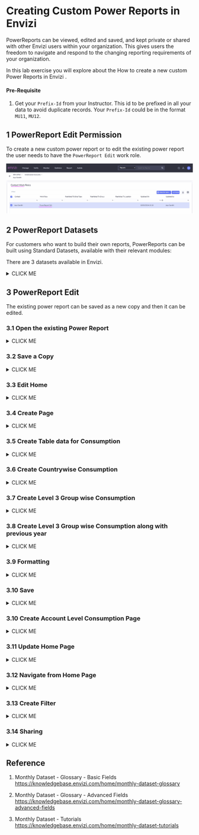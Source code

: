 # Creating Custom Power Reports in Envizi

PowerReports can be viewed, edited and saved, and kept private or shared with other Envizi users within your organization.  This gives users the freedom to navigate and respond to the changing reporting requirements of your organization.

In this lab exercise you will explore about the How to create a new custom Power Reports in Envizi .

#### Pre-Requisite

1. Get your `Prefix-Id` from your Instructor. This id to be prefixed in all your data to avoid duplicate records. Your `Prefix-Id` could be in the format `MU11`, `MU12`.

## 1 PowerReport Edit Permission

To create a new custom power report or to edit the existing power report the user needs to have the `PowerReport Edit` work role.

<img src="images/11-permission.png">

## 2 PowerReport Datasets

For customers who want to build their own reports, PowerReports can be built using Standard Datasets, available with their relevant modules:

There are 3 datasets available in Envizi.

<details><summary>CLICK ME</summary>

### 2.1 Monthly Dataset

The Monthly Dataset is a comprehensive dataset containing monthly aggregated data from your Envizi platform. It powers the majority of Standard PowerReports across many modules and can be leveraged to build powerful custom reports directly in the Envizi platform.

A comprehensive dataset containing consolidated monthly data, which includes support for data type groups, ratios, and a range of standard data objects.

https://knowledgebase.envizi.com/home/monthly-dataset-glossary

### 2.2 Survey Dataset

The Survey Dataset supports reporting on surveys and scorecards (Surveys which include scoring) in Envizi's PowerReport framework.

The dataset includes all survey responses for all surveys that have at least one question answered. If a respondent has not filled in any answers, that Location’s (which could represent a third party like a supplier or investee) survey response will not be included.

A dataset containing survey responses and scoring for scorecard-type surveys.

### 2.3 Daily Dataset

A dataset that includes a range of daily metrics derived from interval meter data. This dataset will be supported via the Interval Meter Analytics module.

</details>

## 3 PowerReport Edit

The existing power report can be saved as a new copy and then it can be edited.

### 3.1 Open the existing Power Report

<details><summary>CLICK ME</summary>

1. Open a Power report that you are interested. Here lets open the `Monthly DataSet` power report.

<img src="images/12-Open-1.png">

<img src="images/12-Open-2.png">

The report is displayed like this.

<img src="images/12-Open-3.png">

</details>

### 3.2 Save a Copy

<details><summary>CLICK ME</summary>

1. In the above screen, click on `Save a Copy` button to save a separate copy of the report.

2. Enter the name for the report. Name of the report should start with your Prefix-Id.

3. click on `Save` button

<img src="images/13-SaveCopy-1.png">

4. Click on `View Report` button to open the saved report.

<img src="images/13-SaveCopy-2.png">

The report is displayed as below.

<img src="images/13-SaveCopy-3.png">

</details>

### 3.3 Edit Home

<details><summary>CLICK ME</summary>

1. In the above screen, click on `Edit` button to open the report in the edit mode.

The report is opened in Edit mode.

<img src="images/14-EditHome-1.png">

2. Update the heading section

<img src="images/14-EditHome-2.png">

3. Clear the first 2 tiles content

<img src="images/14-EditHome-3.png">

4. Update the 3rd tile  content

<img src="images/14-EditHome-4.png">

The home page of the report looks like this now.

<img src="images/14-EditHome-5.png">

</details>

### 3.4 Create Page

<details><summary>CLICK ME</summary>

1. In the above screen, click on `+` button to open a new page.

2. Enter the page name as `Consumption`

<img src="images/15-Heading-1.png">

3. Click on the Textbox icon from the top

<img src="images/15-Heading-2.png">

4. Enter the text as `G12 - In Bank Consumption Report`. Use your Prefix-Id instead of G12.
<img src="images/15-Heading-3.png">

The content may look like this
<img src="images/15-Heading-4.png">

</details>

### 3.5 Create Table data for Consumption

<details><summary>CLICK ME</summary>

1. From the Visualizations panel, choose the `Table` icon.

2. From the Data panel, Search for `Group`.

3. Choose the `Level 2 Group` and `Level 3 Group`

The table get displayed on the page with the L2 and L3 groups.

<img src="images/16-Table-1.png">

4. From the Data panel, Search for `Location`.

5. Choose the `Location Name`

The `Location Name` is added to the existing table.

<img src="images/16-Table-2.png">

6. From the Data panel, Search for `Energy`.

7. Choose the `Energy`

The `Energy` is added to the existing table.

<img src="images/16-Table-3.png">

8. Position the Table to the top left of the page.

<img src="images/16-Table-4.png">

</details>

### 3.6 Create Countrywise Consumption

<details><summary>CLICK ME</summary>

1. From the Visualizations panel, choose the `Bar Chart` icon.

2. From the Data panel, Search for `Country`.

3. Choose the `Country`

A panel get displayed on the page with the country.

<img src="images/17-Country-1.png">

4. From the Data panel, Search for `Energy`.

5. Choose the `Energy`

The `Energy` is added to the existing graph.

<img src="images/17-Country-2.png">

6. Position the Graph accordingly.

<img src="images/17-Country-3.png">

</details>

### 3.7 Create Level 3 Group wise Consumption

<details><summary>CLICK ME</summary>

1. From the Visualizations panel, choose the `Donut Chart` icon.

2. From the Data panel, Search for `Level`.

3. Choose the `Level 3 Group`

A panel get displayed on the page with the Level 3 group.

<img src="images/18-Level3-1.png">

4. From the Data panel, Search for `Energy`.

5. Choose the `Energy`

The `Energy` is added to the existing graph.

<img src="images/18-Level3-2.png">

</details>

### 3.8 Create Level 3 Group wise Consumption along with previous year

<details><summary>CLICK ME</summary>


1. From the Visualizations panel, choose the `Bar Chart` icon.

2. From the Data panel, Search for `Level`.

3. Choose the `Level 3 Group`

A panel get displayed on the page with the Level 3 group.

<img src="images/19-Previous-1.png">

4. From the Data panel, Search for `Energy` .

5. Choose the `Energy` and `Energy PY`

The `Energy` and `Energy PY` are added to the existing graph.

<img src="images/19-Previous-2.png">

</details>

### 3.9 Formatting

<details><summary>CLICK ME</summary>

1. Choose the `Bar Chart` Graph panel

2. From the Visualizations panel, choose the `Format` icon.

3. Choose the `General` tab

4. In the `Title > Title > Text` box enter the title as `Comparing Energy Consumption with Previous Year`.

5. Choose the `Text Color` as well.

<img src="images/20-format-1.png">

6. In the `Title > SubTitle > Text` box enter the title as `Level 3 Group`.

<img src="images/20-format-2.png">

7. Choose the `Title > Title > Background color` accordingly for the panel heading.

<img src="images/20-format-3.png">

8. Choose the `Effects > Background > color` accordingly for the panel body.

<img src="images/20-format-4.png">

9. Choose the `Energy by Country` `Bar Chart` panel

10. From the Visualizations panel, choose the `Format` icon.

11. Choose the `General` tab

12. Choose the `Effects > Background > color` accordingly for the panel body.

<img src="images/20-format-5.png">

</details>

### 3.10 Save

<details><summary>CLICK ME</summary>

1. Click on `Save` button to save the report.

<img src="images/21-Save-1.png">

The report is saved.

2. Label the button to `Consumption Report`

<img src="images/21-Save-2.png">

</details>

### 3.10 Create Account Level Consumption Page

<details><summary>CLICK ME</summary>


1. In the above page, click on `+` icon to create new page.

2. Enter the page name as `Account Consumption`

<img src="images/22-account-level-1.png">

3. Create a label with the text `Account level Consumption`.

<img src="images/22-account-level-2.png">

4. From the Visualizations panel, choose the `Pie chart` icon.

5. From the Data panel, choose the `Energy` and `Item Name`.

They get added to the page like this.

<img src="images/22-account-level-3.png">

</details>

### 3.11 Update Home Page

<details><summary>CLICK ME</summary>

1. From the Home page, copy and paste the existing tile 3 content in to tile 2.

<img src="images/23-home-1.png">

2. Change the labels of title and button accordingly in tile 3.

3. Choose the button `Account Consumption Report`

3. Choose the  `Button > Action > Destination` value as `Account Consumption`. (To enable the button click to open the `Account Consumption` page.)

<img src="images/23-home-2.png">

3. Click on `Save` button.

<img src="images/23-home-3.png">

</details>

### 3.12 Navigate from Home Page

<details><summary>CLICK ME</summary>

Now the page is in the view mode.

1. Click on the `Consumption Report` button.

<img src="images/24-home-navi-1.png">

It opens the `Consumption Report` page

<img src="images/24-home-navi-2.png">

2. Click on the `Account Consumption Report` button.

<img src="images/24-home-navi-3.png">

It opens the `Account level Consumption Report` page

<img src="images/24-home-navi-4.png">

</details>

### 3.13 Create Filter

<details><summary>CLICK ME</summary>

You can apply filters at 3 levels
- Entire Report Level
- Page Level 
- Panel Level

1. Click on `Edit` button to open the report in Edit mode.

<img src="images/25-filter-1.png">

The report is opened.

<img src="images/25-filter-2.png">

2. Open the `Consumption` page

3. Choose the `Filters` Panel

See the `Filters on all pages`

<img src="images/25-filter-3.png">

3. From the `Data` panel, drag and drop the `Level 1 Group` in to the `filters on all pages` section.
<img src="images/25-filter-4.png">

4. Select the `In Bank` check box to show only the data from `In Bank`. In your case you need to choose the `In Bank` with your Prefix-Id.

5. Click on `Save` button

<img src="images/25-filter-5.png">

The page is in view mode now.

The filters panel shows that the `In Bank` is selected by default.

<img src="images/25-filter-6.png">

6. Choose some other value from `Level 1 Group` and the entire page refreshes accordingly.

<img src="images/25-filter-7.png">

</details>


### 3.14 Sharing

<details><summary>CLICK ME</summary>

The custom report created is available exclusively for the current user.

<img src="images/26-share-1.png">

1. Right click on the report.

2. Choose `Sharing`

<img src="images/26-share-2.png">

3. Confirm it by clicking on `Yes`

<img src="images/26-share-3.png">

The report is available for all the users now.

<img src="images/26-share-4.png">

</details>


## Reference

1. Monthly Dataset - Glossary - Basic Fields
https://knowledgebase.envizi.com/home/monthly-dataset-glossary

2. Monthly Dataset - Glossary - Advanced Fields
https://knowledgebase.envizi.com/home/monthly-dataset-glossary-advanced-fields

3. Monthly Dataset - Tutorials
https://knowledgebase.envizi.com/home/monthly-dataset-tutorials

